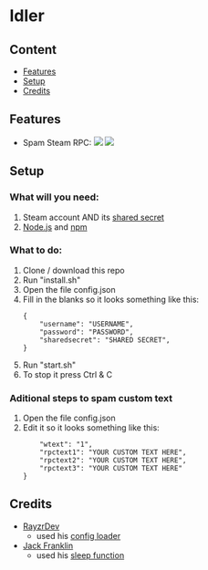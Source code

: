 # Idler


## Content
* [Features](#features)
* [Setup](#setup)
* [Credits](#credits)

## Features
* Spam Steam RPC:
![](https://krypt0n.eu/srpcs/1.gif)
![](https://krypt0n.eu/srpcs/2.gif)

## Setup

### What will you need:
1. Steam account AND its [shared secret](https://steamcommunity.com/groups/TradeVise/discussions/2/1621724915764974831/)
2. [Node.js](https://nodejs.org/) and [npm](https://npmjs.com/)

### What to do:
1. Clone / download this repo
2. Run "install.sh"
7. Open the file config.json
8. Fill in the blanks so it looks something like this:
    ```
    {
	    "username": "USERNAME",
        "password": "PASSWORD",
        "sharedsecret": "SHARED SECRET",
    }
    ```
9. Run "start.sh"
10. To stop it press Ctrl & C

### Aditional steps to spam custom text
1. Open the file config.json
2. Edit it so it looks something like this:
    ```
        "wtext": "1",
        "rpctext1": "YOUR CUSTOM TEXT HERE",
        "rpctext2": "YOUR CUSTOM TEXT HERE",
        "rpctext3": "YOUR CUSTOM TEXT HERE"
    }
    ```
 
## Credits
- [RayzrDev](https://github.com/RayzrDev)
  - used his [config loader](https://github.com/RayzrDev/bot-base/blob/master/src/bot.js#L10)
- [Jack Franklin](https://www.sitepoint.com/author/jfranklin/)
  - used his [sleep function](https://www.sitepoint.com/delay-sleep-pause-wait/)
